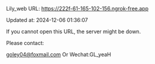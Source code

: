 Lily_web URL: https://222f-61-165-102-156.ngrok-free.app

Updated at: 2024-12-06 01:36:07

If you cannot open this URL, the server might be down.

Please contact: 

goley04@foxmail.com Or Wechat:GL_yeaH